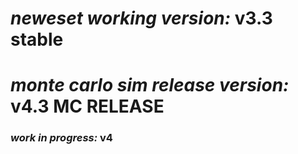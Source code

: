 # *neweset working version:* v3.3 stable
# *monte carlo sim release version:* v4.3 MC RELEASE
### *work in progress:* v4
